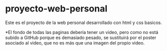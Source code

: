 # proyecto-web-personal
Este es el proyecto de la web personal desarrollado con html y css basicos. 

*El fondo de todas las paginas debería tener un video, pero como no está subido a GitHub porque es demasiado pesado, se sustituirá por el poster asociado al video, que no es más que una imagen del propio video.
